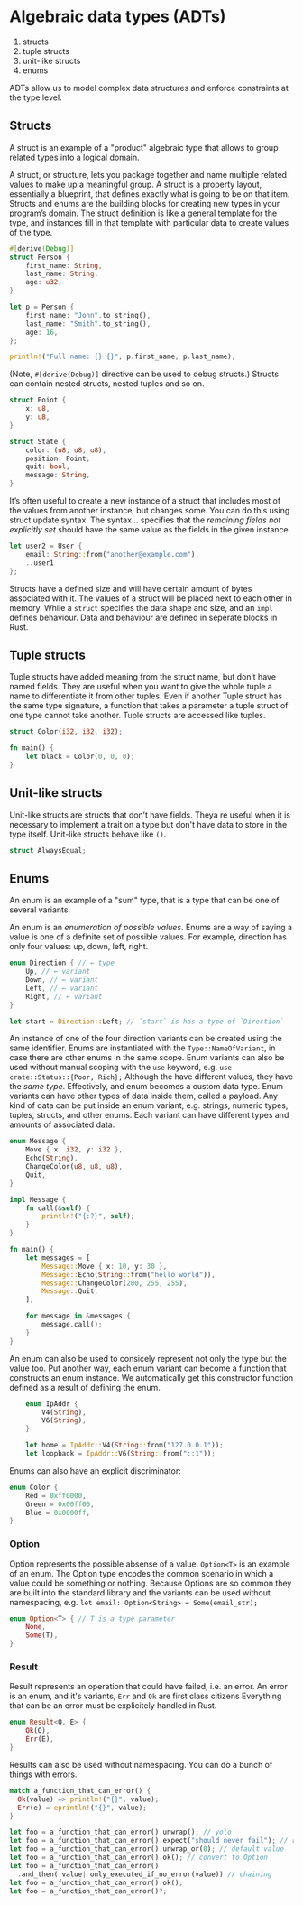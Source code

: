 # Algebraic data types (ADTs)

1. structs
1. tuple structs
1. unit-like structs
1. enums

ADTs allow us to model complex data structures and enforce constraints at the type level.

## Structs

A struct is an example of a "product" algebraic type that allows to group related types into a logical domain.

A struct, or structure, lets you package together and name multiple related values to make up a meaningful group.
A struct is a property layout, essentially a blueprint, that defines exactly what is going to be on that item.
Structs and enums are the building blocks for creating new types in your program’s domain.
The struct definition is like a general template for the type, and instances fill in that template with particular data to create values of the type.

```rust
#[derive(Debug)] 
struct Person {
    first_name: String,
    last_name: String, 
    age: u32,
}

let p = Person {
    first_name: "John".to_string(),
    last_name: "Smith".to_string(),
    age: 16,
};

println!("Full name: {} {}", p.first_name, p.last_name);
```

(Note, `#[derive(Debug)]` directive can be used to debug structs.)
Structs can contain nested structs, nested tuples and so on.

```rust
struct Point {
    x: u8,
    y: u8,
}

struct State {
    color: (u8, u8, u8),
    position: Point,
    quit: bool,
    message: String,
}
```

It’s often useful to create a new instance of a struct that includes most of the values from another instance, but changes some. You can do this using struct update syntax.
The syntax .. specifies that the _remaining fields not explicitly set_ should have the same value as the fields in the given instance.

```rust
let user2 = User {
    email: String::from("another@example.com"),
    ..user1
};
```

Structs have a defined size and will have certain amount of bytes associated with it.
The values of a struct will be placed next to each other in memory.
While a `struct` specifies the data shape and size, and an `impl` defines behaviour.
Data and behaviour are defined in seperate blocks in Rust.

## Tuple structs

Tuple structs have added meaning from the struct name, but don’t have named fields.
They are useful when you want to give the whole tuple a name to differentiate it from other tuples.
Even if another Tuple struct has the same type signature, a function that takes a parameter a tuple struct of one type cannot take another.
Tuple structs are accessed like tuples.

```rust
struct Color(i32, i32, i32);

fn main() {
    let black = Color(0, 0, 0);
}
```

## Unit-like structs

Unit-like structs are structs that don’t have fields.
Theya re useful when it is necessary to implement a trait on a type but don't have data to store in the type itself.
Unit-like structs behave like `()`.

```rust
struct AlwaysEqual;
```

## Enums

An enum is an example of a "sum" type, that is a type that can be one of several variants.

An enum is an _enumeration of possible values_.
Enums are a way of saying a value is one of a definite set of possible values.
For example, direction has only four values: up, down, left, right.

```rust
enum Direction { // ← type
    Up, // ← variant
    Down, // ← variant
    Left, // ← variant
    Right, // ← variant
}

let start = Direction::Left; // `start` is has a type of `Direction`
```

An instance of one of the four direction variants can be created using the same identifier.
Enums are instantiated with the `Type::NameOfVariant`, in case there are other enums in the same scope.
Enum variants can also be used without manual scoping with the `use` keyword, e.g. `use crate::Status::{Poor, Rich};`
Although the have different values, they have the _same type_.
Effectively, and enum becomes a custom data type.
Enum variants can have other types of data inside them, called a payload.
Any kind of data can be put inside an enum variant, e.g. strings, numeric types, tuples, structs, and other enums.
Each variant can have different types and amounts of associated data.

```rust
enum Message {
    Move { x: i32, y: i32 },
    Echo(String),
    ChangeColor(u8, u8, u8),
    Quit,
}

impl Message {
    fn call(&self) {
        println!("{:?}", self);
    }
}

fn main() {
    let messages = [
        Message::Move { x: 10, y: 30 },
        Message::Echo(String::from("hello world")),
        Message::ChangeColor(200, 255, 255),
        Message::Quit,
    ];

    for message in &messages {
        message.call();
    }
}
```

An enum can also be used to consicely represent not only the type but the value too.
Put another way, each enum variant can become a function that constructs an enum instance.
We automatically get this constructor function defined as a result of defining the enum.

```rust
    enum IpAddr {
        V4(String),
        V6(String),
    }

    let home = IpAddr::V4(String::from("127.0.0.1"));
    let loopback = IpAddr::V6(String::from("::1"));
```

Enums can also have an explicit discriminator:

```rust
enum Color {
    Red = 0xff0000,
    Green = 0x00ff00,
    Blue = 0x0000ff,
}
```

### Option

Option represents the possible absense of a value.
`Option<T>` is an example of an enum.
The Option type encodes the common scenario in which a value could be something or nothing.
Because Options are so common they are built into the standard library and the variants can be used without namespacing, e.g. `let email: Option<String> = Some(email_str);`

```rust
enum Option<T> { // T is a type parameter
    None,
    Some(T),
}
```

### Result

Result represents an operation that could have failed, i.e. an error.
An error is an enum, and it's variants, `Err` and `Ok` are first class citizens
Everything that can be an error must be explicitely handled in Rust.

```rust
enum Result<O, E> {
    Ok(O),
    Err(E),
}
```

Results can also be used without namespacing.
You can do a bunch of things with errors.

```rust
match a_function_that_can_error() {
  Ok(value) => println!("{}", value);
  Err(e) = eprintln!("{}", value);
}

let foo = a_function_that_can_error().unwrap(); // yolo
let foo = a_function_that_can_error().expect("should never fail"); // respectful yolo
let foo = a_function_that_can_error().unwrap_or(0); // default value
let foo = a_function_that_can_error().ok(); // convert to Option
let foo = a_function_that_can_error()
  .and_then(|value| only_executed_if_no_error(value)) // chaining
let foo = a_function_that_can_error().ok();
let foo = a_function_that_can_error()?;
```
